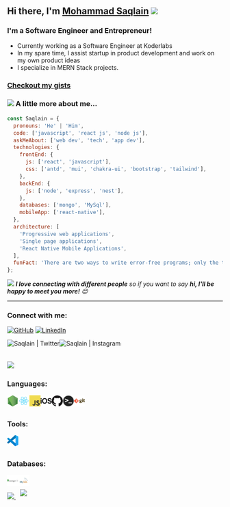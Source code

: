 ## Hi there, I'm [Mohammad Saqlain][website] ![](https://github.com/egonelbre/gophers/blob/master/animation/2bit-sprite/run.gif)

### I'm a Software Engineer and Entrepreneur!

- Currently working as a Software Engineer at Koderlabs
- In my spare time, I assist startup in product development and work on my own product ideas
- I specialize in MERN Stack projects.

### [Checkout my gists][gist]

### <img src="https://media.giphy.com/media/VgCDAzcKvsR6OM0uWg/giphy.gif" width="50"> A little more about me...

```javascript
const Saqlain = {
  pronouns: 'He' | 'Him',
  code: ['javascript', 'react js', 'node js'],
  askMeAbout: ['web dev', 'tech', 'app dev'],
  technologies: {
    frontEnd: {
      js: ['react', 'javascript'],
      css: ['antd', 'mui', 'chakra-ui', 'bootstrap', 'tailwind'],
    },
    backEnd: {
      js: ['node', 'express', 'nest'],
    },
    databases: ['mongo', 'MySql'],
    mobileApp: ['react-native'],
  },
  architecture: [
    'Progressive web applications',
    'Single page applications',
    'React Native Mobile Applications',
  ],
  funFact: 'There are two ways to write error-free programs; only the third one works',
};
```

<img src="https://media.giphy.com/media/LnQjpWaON8nhr21vNW/giphy.gif" width="60"> <em><b>I love connecting with different people</b> so if you want to say <b>hi, I'll be happy to meet you more!</b> 😊</em>

---

### Connect with me:

<a title="Github" href="https://github.com/saqlain110"><img src="https://img.shields.io/github/followers/saqlain110.svg?label=GitHub&style=social" alt="GitHub"></a>
<a title="LinkedIn" href="https://www.linkedin.com/in/mohammad-saqlain-ali/"><img src="https://img.shields.io/badge/LinkedIn--_.svg?style=social&logo=linkedin" alt="LinkedIn"></a>

[<img align="left" alt="Saqlain | Twitter" src="https://img.shields.io/badge/twitter-%231DA1F2.svg?&style=for-the-badge&logo=twitter&logoColor=white" />][twitter]
[<img align="left" alt="Saqlain | Instagram" src="https://img.shields.io/badge/instagram-%23E4405F.svg?&style=for-the-badge&logo=instagram&logoColor=white" />][instagram]
<br />
<br />
<br />
![](https://github.com/egonelbre/gophers/blob/master/.thumb/animation/2bit-sprite/demo.gif)
<br />

### Languages:

<img title="NodeJS" align="left" alt="Node JS" width="26px" src="https://raw.githubusercontent.com/github/explore/80688e429a7d4ef2fca1e82350fe8e3517d3494d/topics/nodejs/nodejs.png" />
<img title="ReactJS" align="left" alt="React JS" width="26px" src="https://raw.githubusercontent.com/github/explore/80688e429a7d4ef2fca1e82350fe8e3517d3494d/topics/react/react.png" />
<img title="Javascript" align="left" alt="JavaScript" width="26px" src="https://raw.githubusercontent.com/github/explore/80688e429a7d4ef2fca1e82350fe8e3517d3494d/topics/javascript/javascript.png" />
<img title="iOS" align="left" alt="iOS" width="26px" src="https://raw.githubusercontent.com/github/explore/80688e429a7d4ef2fca1e82350fe8e3517d3494d/topics/ios/ios.png" />
<img title="Github" align="left" alt="GitHub" width="26px" src="https://raw.githubusercontent.com/github/explore/78df643247d429f6cc873026c0622819ad797942/topics/github/github.png" />
<img title="HTML5" align="left" alt="HTML5" width="26px" src="https://raw.githubusercontent.com/github/explore/80688e429a7d4ef2fca1e82350fe8e3517d3494d/topics/terminal/terminal.png" />
<img title="Git" align="left" alt="Git" width="26px" src="https://raw.githubusercontent.com/github/explore/80688e429a7d4ef2fca1e82350fe8e3517d3494d/topics/git/git.png" />

<br />
<br />

### Tools:

<img title="Visual Studio Code" align="left" alt="Visual Studio Code" width="26px" src="https://raw.githubusercontent.com/github/explore/80688e429a7d4ef2fca1e82350fe8e3517d3494d/topics/visual-studio-code/visual-studio-code.png" />

<br />
<br />

### Databases:

<img title="MongoDB" align="left" alt="MongoDB" width="26px" src="https://raw.githubusercontent.com/github/explore/80688e429a7d4ef2fca1e82350fe8e3517d3494d/topics/mongodb/mongodb.png" />
<img title="MySQL" align="left" alt="MySQL" width="26px" src="https://raw.githubusercontent.com/github/explore/80688e429a7d4ef2fca1e82350fe8e3517d3494d/topics/mysql/mysql.png" />

<br />
<br />

<a href="https://github.com/saqlain110">
  <img height="180em" style="max-width:45%;" src="https://github-readme-stats.vercel.app/api?username=saqlain110&theme=buefy&show_icons=true" />
  <img height="180em" style="max-width:45%;margin: 0 0 7px 10px;" src="https://github-readme-stats.vercel.app/api/top-langs/?username=saqlain110&theme=buefy&layout=compact&hide=html,css,hack,ags%20script" />
</a>

[website]: https://muhammadsaqlain.netlify.app/
[twitter]: https://twitter.com/saqlain110
[instagram]: https://instagram.com/saqlain110
[gist]: https://gist.github.com/saqlain110
